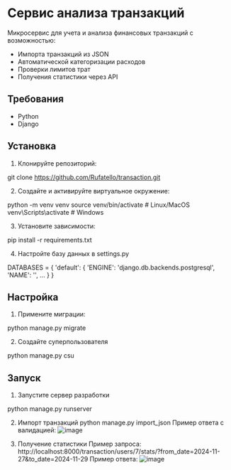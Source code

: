# Сервис анализа транзакций

Микросервис для учета и анализа финансовых транзакций с возможностью:
- Импорта транзакций из JSON
- Автоматической категоризации расходов
- Проверки лимитов трат
- Получения статистики через API

## Требования

- Python 
- Django


## Установка

1. Клонируйте репозиторий:

git clone https://github.com/Rufatello/transaction.git

2. Создайте и активируйте виртуальное окружение:

python -m venv venv
source venv/bin/activate  # Linux/MacOS
venv\Scripts\activate     # Windows

3. Установите зависимости:

pip install -r requirements.txt

4. Настройте базу данных в settings.py
 
  DATABASES = {
    'default': {
        'ENGINE': 'django.db.backends.postgresql',
        'NAME': '',
         ...
    }
}
## Настройка 
1. Примените миграции:
   
python manage.py migrate

2. Создайте суперпользователя

python manage.py csu

## Запуск 
1. Запустите сервер разработки

python manage.py runserver

2. Импорт транзакций
python manage.py import_json
Пример ответа с валидацией:
![image](https://github.com/user-attachments/assets/8228a62b-f776-4dbf-9fb5-b4e1a9cf8fc7)

3. Получение статистики
Пример запроса: http://localhost:8000/transaction/users/7/stats/?from_date=2024-11-27&to_date=2024-11-29
Пример ответа:
![image](https://github.com/user-attachments/assets/7c6d5037-696f-47e9-a32f-498260a14dbc)



   
